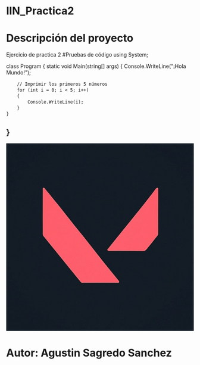 # IIN_Practica2
# Descripción del proyecto
Ejercicio de practica 2
#Pruebas de código
using System;

class Program
{
    static void Main(string[] args)
    {
        Console.WriteLine("¡Hola Mundo!");
        
        // Imprimir los primeros 5 números
        for (int i = 0; i < 5; i++)
        {
            Console.WriteLine(i);
        }
    }
}
---
![imagendeprueba](imagen_practica.jpg)

# Autor: Agustin Sagredo Sanchez
